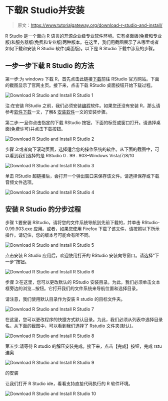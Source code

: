 # 下载R Studio并安装

> 原文：<https://www.tutorialgateway.org/download-r-studio-and-install/>

R Studio 是一个面向 R 语言的开源企业级专业软件环境。它有桌面版(免费和专业版)和服务器版(免费和专业版)两种版本。在这里，我们用截图展示了从哪里或者如何下载和安装 R Studio 软件(桌面版)。以下是 R Studio 下载中涉及的步骤。

## 一步一步下载 R Studio 的方法

第一步:为 windows 下载 R，首先点击此链接[下载](https://www.rstudio.com/)前往 RStudio 官方网站。下面的截图显示了官网主页。接下来，点击下载 RStudio 桌面按钮开始下载过程。

![Download R Studio and Install R Studio 1](img/c790dbcb404c1e8b884637fe238c4d36.png)

注:在安装 RStudio 之前，我们必须安装[编程](https://www.tutorialgateway.org/r-programming/)软件。如果您还没有安装 R，那么请参考[软件下载](https://www.tutorialgateway.org/r-software-download/)一文，了解& [安装软件](https://www.tutorialgateway.org/install-r-software/)一文的安装步骤。

第二步:一旦你点击指定的下载 RStudio 按钮，下面的标签或窗口打开。请选择桌面(免费许可)并点击下载按钮。

![Download R Studio and Install R Studio 2](img/d5edf4659b2601546f2f275492c80e9e.png)

步骤 3:或者向下滚动页面，选择适合您的操作系统的软件。从下面的截图中，可以看到我们选择的是 RStudio 0 . 99 . 903–Windows Vista/7/8/10

![Download R Studio and Install R Studio 3](img/691b3940701225086d26a80a79809d53.png)

单击 RStudio 超链接后，会打开一个弹出窗口来保存该文件。请选择保存或下载音频文件选项。

![Download R Studio and Install R Studio 4](img/762a714797456c499738d2e9633ded41.png)

## 安装 R Studio 的分步过程

步骤 1:要安装 RStudio，请将您的文件系统导航到先前下载的，并单击 RStudio-0.99.903.exe 应用。或者，如果您使用 Firefox 下载了该文件，请按照以下所示操作。请记住，您的版本号可能会有所不同。

![Download R Studio and Install R Studio 5](img/8875efb013dbe442ada9e03a08027afc.png)

点击安装 R Studio 应用后，欢迎使用打开的 RStudio 安装向导窗口。请选择“下一步”按钮。

![Download R Studio and Install R Studio 6](img/5b77fb8c46b4c2667edee3e08f086246.png)

步骤 3:在这里，您可以更改默认的 RStudio 安装目录。为此，我们必须单击文本框旁边的浏览…按钮。它打开我们的文件系统来导航位置和选择目录。

请注意，我们使用默认目录作为安装 R studio 的目标文件夹。

![Download R Studio and Install R Studio 7](img/19e0e8b4b94b8143177bd4a93b666d8b.png)

在这里，您可以更改程序的快捷方式默认目录。为此，我们必须从列表中选择目录名。从下面的截图中，可以看到我们选择了 Rstudio 文件夹(默认)。

![Download R Studio and Install R Studio 8](img/ddf98d43965eae6cb382bfb69f42d4c8.png)

第五步:请等待 R studio 的解压安装完成。接下来，点击【完成】按钮，完成 rstu 迪奥

![Download R Studio and Install R Studio 9](img/9da723d1ede32ed7ee0afbed2d9b520d.png)

的安装

让我们打开 R Studio ide，看看支持直接代码执行的 R 软件环境。

![Download R Studio and Install R Studio 10](img/8233226f320b43fb6ce0623a1f55b3a9.png)